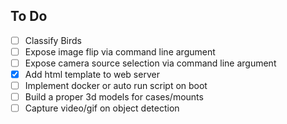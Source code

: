 ## To Do

- [ ] Classify Birds
- [ ] Expose image flip via command line argument
- [ ] Expose camera source selection via command line argument
- [x] Add html template to web server
- [ ] Implement docker or auto run script on boot
- [ ] Build a proper 3d models for cases/mounts
- [ ] Capture video/gif on object detection